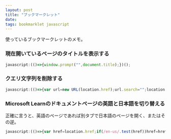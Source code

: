 ```yaml
---
layout: post
title: "ブックマークレット"
date: 
tags: bookmarklet javascript
---
```


使っているブックマークレットのメモ。

### 現在開いているページのタイトルを表示する

```js
javascript:(()=>{window.prompt("",document.title);})();
```

### クエリ文字列を削除する

```js
javascript:(()=>{var url=new URL(location.href);url.search="";location.href=url;})();
```

### Microsoft Learnのドキュメントページの英語と日本語を切り替える

正確に言うと、英語のページであれば別タブで日本語のページを開く、またはその逆。

```js
javascript:(()=>{var href=location.href;if(/en-us/.test(href))href=href.replace(/en-us/,"ja-jp");else if(/ja-jp/.test(href))href=href.replace(/ja-jp/,"en-us");else return;window.open(href)})();
```

